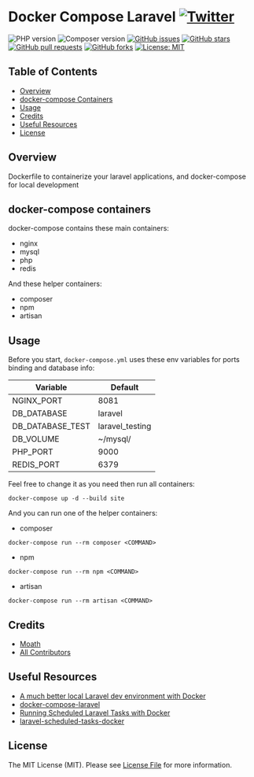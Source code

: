 # Docker Compose Laravel [![Twitter](https://img.shields.io/twitter/url?style=social&url=https://github.com/DevMoath/docker-compose-laravel)](https://twitter.com/intent/tweet?text=Docker%20Compose%20Laravel%20@DevMoath%20https://github.com/DevMoath/docker-compose-laravel)

![PHP version](https://img.shields.io/badge/PHP-8--fpm-blue?style=for-the-badge)
![Composer version](https://img.shields.io/badge/Composer-latest-blue?style=for-the-badge)
[![GitHub issues](https://img.shields.io/github/issues/DevMoath/docker-compose-laravel.svg?style=for-the-badge)](https://github.com/DevMoath/docker-compose-laravel/issues)
[![GitHub stars](https://img.shields.io/github/stars/DevMoath/docker-compose-laravel.svg?style=for-the-badge)](https://github.com/DevMoath/docker-compose-laravel/stargazers)
[![GitHub pull requests](https://img.shields.io/github/issues-pr-raw/DevMoath/docker-compose-laravel?style=for-the-badge)](https://github.com/DevMoath/docker-compose-laravel/pulls)
[![GitHub forks](https://img.shields.io/github/forks/DevMoath/docker-compose-laravel?style=for-the-badge)](https://github.com/DevMoath/docker-compose-laravel/network/members)
[![License: MIT](https://img.shields.io/badge/License-MIT-blue.svg?style=for-the-badge)](https://github.com/DevMoath/docker-compose-laravel/blob/master/LICENSE)

## Table of Contents

- [Overview](#overview)
- [docker-compose Containers](#docker-compose-containers)
- [Usage](#usage)
- [Credits](#credits)
- [Useful Resources](#useful-resources)
- [License](#license)

## Overview

Dockerfile to containerize your laravel applications, and docker-compose for local development

## docker-compose containers

docker-compose contains these main containers:

* nginx
* mysql
* php
* redis

And these helper containers:

* composer
* npm
* artisan

## Usage

Before you start, `docker-compose.yml` uses these env variables for ports binding and database info:

| Variable         | Default           |
|------------------|-------------------|
| NGINX_PORT       | 8081              |
| DB_DATABASE      | laravel           |
| DB_DATABASE_TEST | laravel_testing   |
| DB_VOLUME        | ~/mysql/          |
| PHP_PORT         | 9000              |
| REDIS_PORT       | 6379              |

Feel free to change it as you need then run all containers:

```shell script
docker-compose up -d --build site
```

And you can run one of the helper containers:

* composer

```shell script
docker-compose run --rm composer <COMMAND>
```

* npm

```shell script
docker-compose run --rm npm <COMMAND>
```

* artisan

```shell script
docker-compose run --rm artisan <COMMAND>
```

## Credits

- [Moath](https://github.com/devmoath)
- [All Contributors](../../contributors)

## Useful Resources

* [A much better local Laravel dev environment with Docker](https://youtu.be/I980aPL-NRM)
* [docker-compose-laravel](https://github.com/aschmelyun/docker-compose-laravel)
* [Running Scheduled Laravel Tasks with Docker](https://youtu.be/2UTHJpBRGpY)
* [laravel-scheduled-tasks-docker](https://github.com/aschmelyun/laravel-scheduled-tasks-docker)

## License

The MIT License (MIT). Please see [License File](LICENSE.md) for more information.
